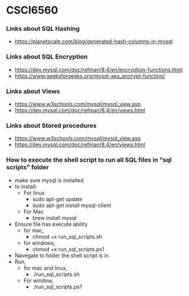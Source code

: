 # CSCI6560


### Links about SQL Hashing
* https://planetscale.com/blog/generated-hash-columns-in-mysql


### Links about SQL Encryption
* https://dev.mysql.com/doc/refman/8.4/en/encryption-functions.html
* https://www.geeksforgeeks.org/mysql-aes_encrypt-function/

### Links about Views
* https://www.w3schools.com/mysql/mysql_view.asp
* https://dev.mysql.com/doc/refman/8.4/en/views.html

### Links about Stored procedures
* https://www.w3schools.com/mysql/mysql_view.asp
* https://dev.mysql.com/doc/refman/8.4/en/views.html


### How to execute the shell script to run all SQL files in "sql scripts" folder
* make sure mysql is installed
* to install: 
    * For linux
        * sudo apt-get update
        * sudo apt-get install mysql-client
    * For Mac
        * brew install mysql
* Ensure file has execute ability
    * for mac,
        * chmod +x run_sql_scripts.sh
    * for windows,
        * chmod +x run_sql_scripts.ps1
* Navegate to folder the shell script is in
* Run,
    * for mac and linux,
        * ./run_sql_scripts.sh
    * For window,
        * ./run_sql_scripts.ps1